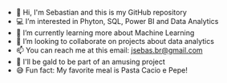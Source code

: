 - 👋 Hi, I'm Sebastian and this is my GitHub repository
- 💻 I’m interested in Phyton, SQL, Power BI and Data Analytics 
- 💾 I’m currently learning more about Machine Learning 
- 🤝 I’m looking to collaborate on projects about data analytics
- 📫 You can reach me at this email: jsebas.br@gmail.com
- 🌟 I'll be gald to be part of an amusing project
- 😅 Fun fact: My favorite meal is Pasta Cacio e Pepe!
